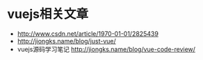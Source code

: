 # vuejs相关文章

* http://www.csdn.net/article/1970-01-01/2825439
* http://jiongks.name/blog/just-vue/
* vuejs源码学习笔记 http://jiongks.name/blog/vue-code-review/
